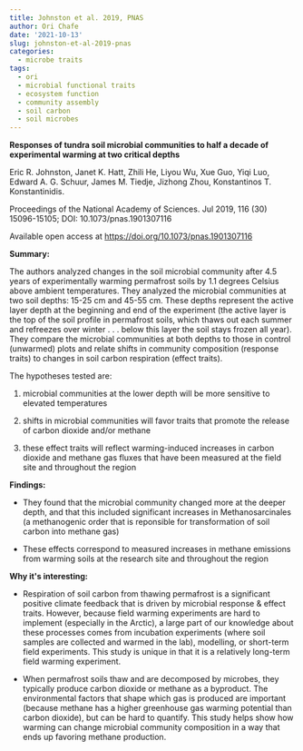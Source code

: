 ```yaml
---
title: Johnston et al. 2019, PNAS
author: Ori Chafe
date: '2021-10-13'
slug: johnston-et-al-2019-pnas
categories:
  - microbe traits
tags:
  - ori
  - microbial functional traits
  - ecosystem function
  - community assembly
  - soil carbon
  - soil microbes
---
```

**Responses of tundra soil microbial communities to half a decade of experimental warming at two critical depths**


Eric R. Johnston, Janet K. Hatt, Zhili He, Liyou Wu, Xue Guo, Yiqi Luo, Edward A. G. Schuur, James M. Tiedje, Jizhong Zhou, Konstantinos T. Konstantinidis.

Proceedings of the National Academy of Sciences. Jul 2019, 116 (30) 15096-15105; DOI: 10.1073/pnas.1901307116

Available open access at https://doi.org/10.1073/pnas.1901307116

**Summary:**

The authors analyzed changes in the soil microbial community after 4.5 years of experimentally warming permafrost soils by 1.1 degrees Celsius above ambient temperatures. They analyzed the microbial communities at two soil depths: 15-25 cm and 45-55 cm. These depths represent the active layer depth at the beginning and end of the experiment (the active layer is the top of the soil profile in permafrost soils, which thaws out each summer and refreezes over winter . . . below this layer the soil stays frozen all year). They compare the microbial communities at both depths to those in control (unwarmed) plots and relate shifts in community composition (response traits) to changes in soil carbon respiration (effect traits).

The hypotheses tested are:
1. microbial communities at the lower depth will be more sensitive to elevated temperatures

2. shifts in microbial communities will favor traits that promote the release of carbon dioxide and/or methane

3. these effect traits will reflect warming-induced increases in carbon dioxide and methane gas fluxes that have been measured at the field site and throughout the region


**Findings:**

+ They found that the microbial community changed more at the deeper depth, and that this included significant increases in Methanosarcinales (a methanogenic order that is reponsible for transformation of soil carbon into methane gas)

+ These effects correspond to measured increases in methane emissions from warming soils at the research site and throughout the region

**Why it's interesting:**

+ Respiration of soil carbon from thawing permafrost is a significant positive climate feedback that is driven by microbial response & effect traits. However, because field warming experiments are hard to implement (especially in the Arctic), a large part of our knowledge about these processes comes from incubation experiments (where soil samples are collected and warmed in the lab), modelling, or short-term field experiments. This study is unique in that it is a relatively long-term field warming experiment.

+ When permafrost soils thaw and are decomposed by microbes, they typically produce carbon dioxide or methane as a byproduct. The environmental factors that shape which gas is produced are important (because methane has a higher greenhouse gas warming potential than carbon dioxide), but can be hard to quantify. This study helps show how warming can change microbial community composition in a way that ends up favoring methane production. 